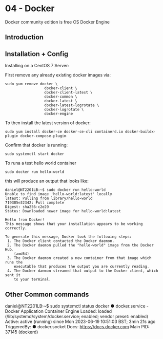 # 04 - Docker

Docker community edition is free OS Docker Engine 

## Introduction 


## Installation + Config

Installing on a CentOS 7 Server: 

First remove any already existing docker images via: 

```
sudo yum remove docker \
                  docker-client \
                  docker-client-latest \
                  docker-common \
                  docker-latest \
                  docker-latest-logrotate \
                  docker-logrotate \
                  docker-engine
```
To then install the latest version of docker: 

```
sudo yum install docker-ce docker-ce-cli containerd.io docker-buildx-plugin docker-compose-plugin
```

Confirm that docker is running: 

```
sudo systemctl start docker
```
To runa a test hello world container

```
sudo docker run hello-world
```
this will produce an output that looks like: 

``` 
daniel@NT2201LB:~$ sudo docker run hello-world
Unable to find image 'hello-world:latest' locally
latest: Pulling from library/hello-world
719385e32342: Pull complete
Digest: sha256:c2e20
Status: Downloaded newer image for hello-world:latest

Hello from Docker!
This message shows that your installation appears to be working correctly.

To generate this message, Docker took the following steps:
 1. The Docker client contacted the Docker daemon.
 2. The Docker daemon pulled the "hello-world" image from the Docker Hub.
    (amd64)
 3. The Docker daemon created a new container from that image which runs the
    executable that produces the output you are currently reading.
 4. The Docker daemon streamed that output to the Docker client, which sent it
    to your terminal.
```
## Other Common commands 

daniel@NT2201LB:~$ sudo systemctl status docker
● docker.service - Docker Application Container Engine
     Loaded: loaded (/lib/systemd/system/docker.service; enabled; vendor preset: enabled)
     Active: active (running) since Mon 2023-06-19 10:51:03 BST; 3min 21s ago
TriggeredBy: ● docker.socket
       Docs: https://docs.docker.com
   Main PID: 37145 (dockerd)
